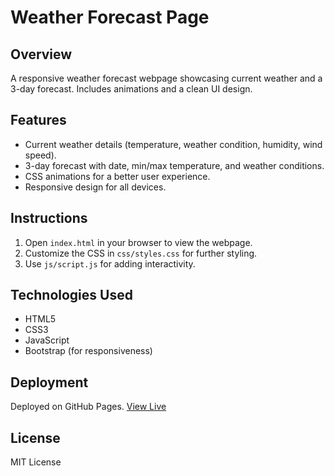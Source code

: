 # Weather Forecast Page

## Overview
A responsive weather forecast webpage showcasing current weather and a 3-day forecast. Includes animations and a clean UI design.

## Features
- Current weather details (temperature, weather condition, humidity, wind speed).
- 3-day forecast with date, min/max temperature, and weather conditions.
- CSS animations for a better user experience.
- Responsive design for all devices.

## Instructions
1. Open `index.html` in your browser to view the webpage.
2. Customize the CSS in `css/styles.css` for further styling.
3. Use `js/script.js` for adding interactivity.

## Technologies Used
- HTML5
- CSS3
- JavaScript
- Bootstrap (for responsiveness)

## Deployment
Deployed on GitHub Pages. [View Live](#)

## License
MIT License
